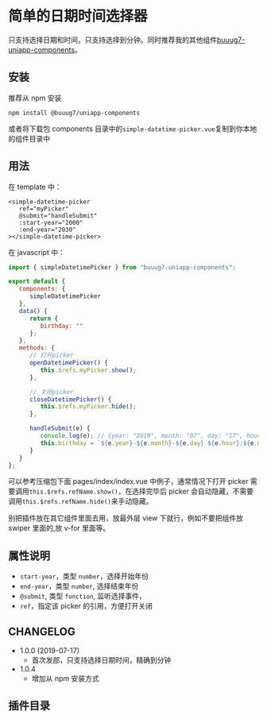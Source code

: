 # 简单的日期时间选择器

只支持选择日期和时间，只支持选择到分钟。同时推荐我的其他组件[buuug7-uniapp-components](https://www.npmjs.com/package/buuug7-uniapp-components)。

## 安装

推荐从 npm 安装

```
npm install @buuug7/uniapp-components

```

或者将下载包 components 目录中的`simple-datetime-picker.vue`复制到你本地的组件目录中

## 用法

在 template 中：

```vue
<simple-datetime-picker
   ref="myPicker"
   @submit="handleSubmit"
   :start-year="2000"
   :end-year="2030"
></simple-datetime-picker>
```

在 javascript 中：

```javascript
import { simpleDatetimePicker } from "buuug7-uniapp-components";

export default {
   components: {
      simpleDatetimePicker
   },
   data() {
      return {
         birthday: ""
      };
   },
   methods: {
      // 打开picker
      openDatetimePicker() {
         this.$refs.myPicker.show();
      },

      // 关闭picker
      closeDatetimePicker() {
         this.$refs.myPicker.hide();
      },

      handleSubmit(e) {
         console.log(e); // {year: "2019", month: "07", day: "17", hour: "15", minute: "21"}
         this.birthday = `${e.year}-${e.month}-${e.day} ${e.hour}:${e.minute}`;
      }
   }
};
```

可以参考压缩包下面 pages/index/index.vue 中例子，通常情况下打开 picker 需要调用`this.$refs.refName.show()`，在选择完毕后 picker 会自动隐藏，不需要调用`this.$refs.refName.hide()`来手动隐藏。

别把插件放在其它组件里面去用，放最外层 view 下就行，例如不要把组件放 swiper 里面的,放 v-for 里面等。

## 属性说明

-  `start-year`，类型 `number`，选择开始年份
-  `end-year`，类型 `number`, 选择结束年份
-  `@submit`, 类型 `function`, 监听选择事件，
-  `ref`，指定该 picker 的引用，方便打开关闭

## CHANGELOG

-  1.0.0 (2019-07-17)
   -  首次发部，只支持选择日期时间，精确到分钟
-  1.0.4
   -  增加从 npm 安装方式

## 插件目录
